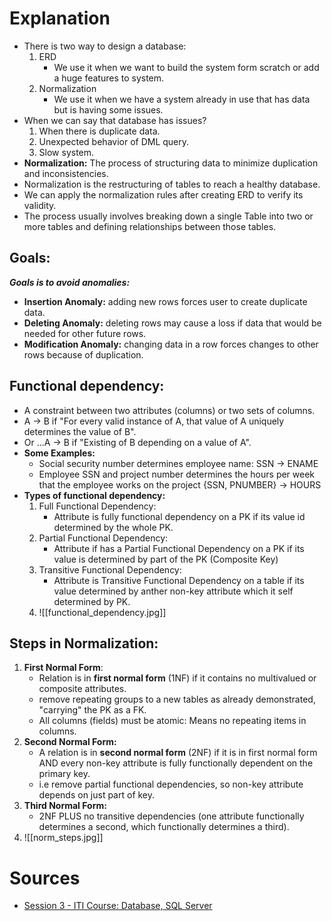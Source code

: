 # Explanation
- There is two way to design a database:
	1. ERD
		- We use it when we want to build the system form scratch or add a huge features to system.
	2. Normalization
		- We use it when we have a system already in use that has data but is having some issues.
- When we can say that database has issues?
	1. When there is duplicate data.
	2. Unexpected behavior of DML query.
	3. Slow system.
- **Normalization:** The process of structuring data to minimize duplication and inconsistencies.
- Normalization is the restructuring of tables to reach a healthy database.
- We can apply the normalization rules after creating ERD to verify its validity.
- The process usually involves breaking down a single Table into two or more tables and defining relationships between those tables.
## Goals:
***Goals is to avoid anomalies:***
- **Insertion Anomaly:** adding new rows forces user to create duplicate data.
- **Deleting Anomaly:** deleting rows may cause a loss if data that would be needed for other future rows.
- **Modification Anomaly:** changing data in a row forces changes to other rows because of duplication.

## Functional dependency:
- A constraint between two attributes (columns) or two sets of columns.
- A -> B if "For every valid instance of A, that value of A uniquely determines the value of B".
- Or ...A -> B if "Existing of B depending on a value of A".
- **Some Examples:**
	- Social security number determines employee name: SSN -> ENAME
	- Employee SSN and project number determines the hours per week that the employee works on the project {SSN, PNUMBER} -> HOURS
- **Types of functional dependency:**
	1. Full Functional Dependency:
		- Attribute is fully functional dependency on a PK if its value id determined by the whole PK.
	2. Partial Functional Dependency: 
		- Attribute if has a Partial Functional Dependency on a PK if its value is determined by part of the PK (Composite Key)
	3. Transitive Functional Dependency:
		- Attribute is Transitive Functional Dependency on a table if its value determined by anther non-key attribute which it self determined by PK.
	4. ![[functional_dependency.jpg]]
## Steps in Normalization:
1. **First Normal Form**:
	- Relation is in **first normal form** (1NF) if it contains no multivalued or composite attributes.
	- remove repeating groups to a new tables as already demonstrated, "carrying" the PK as a FK.
	- All columns (fields) must be atomic: Means no repeating items in columns.
2. **Second Normal Form:**
	- A relation is in **second normal form** (2NF) if it is in first normal form AND every non-key attribute is fully functionally dependent on the primary key.
	- i.e remove partial functional dependencies, so non-key attribute depends on just part of key.
3. **Third Normal Form:**
	- 2NF PLUS  no transitive dependencies (one attribute functionally determines a second, which functionally determines a third).
4. ![[norm_steps.jpg]]

# Sources
- [Session 3 - ITI Course: Database, SQL Server](https://youtu.be/jZwvEgIwW_U?si=frkJKhx9rkQy08ap)